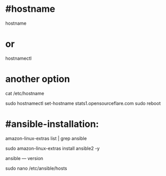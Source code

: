 #hostname
==============================
hostname
# or #
hostnamectl
# another option #
cat /etc/hostname

sudo hostnamectl set-hostname stats1.opensourceflare.com
sudo reboot



#ansible-installation:
=================================================
amazon-linux-extras list | grep ansible

sudo amazon-linux-extras install ansible2 -y

ansible — version

sudo nano /etc/ansible/hosts
